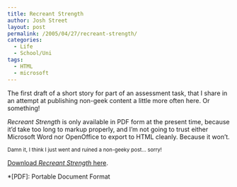 ```yaml
---
title: Recreant Strength
author: Josh Street
layout: post
permalink: /2005/04/27/recreant-strength/
categories:
  - Life
  - School/Uni
tags:
  - HTML
  - microsoft
---
```

The first draft of a short story for part of an assessment task, that I share in an attempt at publishing non-geek content a little more often here. Or something!

*Recreant Strength* is only available in PDF form at the present time, because it&#8217;d take too long to markup properly, and I&#8217;m not going to trust either Microsoft Word nor OpenOffice to export to HTML cleanly. Because it won&#8217;t.

<small>Damn it, I think I just went and ruined a non-geeky post&#8230; sorry!</small>

[Download *Recreant Strength* here][1].

 *[PDF]: Portable Document Format

 [1]: /blog/wp-content/2005/04/RecreantStrength.pdf